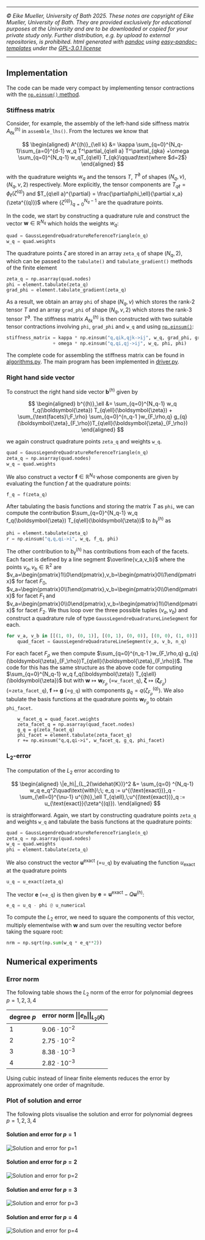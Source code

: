 ----

*&#169; Eike Mueller, University of Bath 2025. These notes are copyright of Eike Mueller, University of Bath. They are provided exclusively for educational purposes at the University and are to be downloaded or copied for your private study only. Further distribution, e.g. by upload to external repositories, is prohibited. html generated with [pandoc](https://pandoc.org/) using [easy-pandoc-templates](https://github.com/ryangrose/easy-pandoc-templates) under the [GPL-3.0.1 license](https://github.com/ryangrose/easy-pandoc-templates?tab=GPL-3.0-1-ov-file#readme)*

----
## Implementation

The code can be made very compact by implementing tensor contractions with the [`np.einsum()` method](https://numpy.org/doc/stable/reference/generated/numpy.einsum.html).

### Stiffness matrix
Consider, for example, the assembly of the left-hand side siffness matrix $A^{(h)}_{\ell k}$ in `assemble_lhs()`. From the lectures we know that

$$
\begin{aligned}
A^{(h)}_{\ell k} &=  \kappa \sum_{q=0}^{N_q-1}\sum_{a=0}^{d-1} w_q  T^\partial_{q\ell a} T^\partial_{qka} 
+\omega \sum_{q=0}^{N_q-1} w_qT_{q\ell} T_{qk}\qquad\text{where $d=2$}
\end{aligned}
$$

with the quadrature weights $w_q$ and the tensors $T$, $T^\partial$ of shapes $(N_q,\nu)$, $(N_q,\nu,2)$ respectively. More explicitly, the tensor components are $T_{q\ell} = \phi_\ell(\zeta^{(q)})$ and $T_{q\ell a}^{\partial} = \frac{\partial\phi_\ell}{\partial x_a}(\zeta^{(q)})$ where $\{\zeta^{(q)}\}_{q=0}^{N_q-1}$ are the quadrature points.

In the code, we start by constructing a quadrature rule and construct the vector $\boldsymbol{w}\in\mathbb{R}^{N_q}$ which holds the weights $w_q$:
```Python
quad = GaussLegendreQuadratureReferenceTriangle(n_q)
w_q = quad.weights
```
The quadrature points $\zeta$ are stored in an array `zeta_q` of shape $(N_q,2)$, which can be passed to the `tabulate()` and `tabulate_gradient()` methods of the finite element

```Python
zeta_q = np.asarray(quad.nodes)
phi = element.tabulate(zeta_q)
grad_phi = element.tabulate_gradient(zeta_q)
```

As a result, we obtain an array `phi` of shape $(N_q,\nu)$ which stores the rank-2 tensor $T$ and an array `grad_phi` of shape $(N_q,\nu,2)$ which stores the rank-3 tensor $T^\partial$. The stiffness matrix $A^{(h)}_{\ell k}$ is then constructed with two suitable tensor contractions involving `phi`, `grad_phi` and `w_q` and using [`np.einsum()`](https://numpy.org/doc/stable/reference/generated/numpy.einsum.html):

```Python
stiffness_matrix = kappa * np.einsum("q,qik,qjk->ij", w_q, grad_phi, grad_phi) 
                 + omega * np.einsum("q,qi,qj->ij", w_q, phi, phi)
```

The complete code for assembling the stiffness matrix can be found in [algorithms.py](algorithms.py). The main program has been implemented in [driver.py](driver.py).

### Right hand side vector
To construct the right hand side vector $\boldsymbol{b}^{(h)}$ given by

$$
\begin{aligned}
b^{(h)}_\ell &= \sum_{q=0}^{N_q-1} w_q f_q(\boldsymbol{\zeta}) T_{q\ell}(\boldsymbol{\zeta}) + \sum_{\text{facets}\;F_\rho} \sum_{q=0}^{n_q-1 }w_{F_\rho,q} g_{q}(\boldsymbol{\zeta}_{F_\rho})T_{q\ell}(\boldsymbol{\zeta}_{F_\rho})
\end{aligned}
$$


we again construct quadrature points `zeta_q` and weights `w_q`. 
```Python
quad = GaussLegendreQuadratureReferenceTriangle(n_q)
zeta_q = np.asarray(quad.nodes)
w_q = quad.weights
```
We also construct a vector $\boldsymbol{f}\in\mathbb{R}^{N_q}$ whose components are given by evaluating the function $f$ at the quadrature points:
```Python
f_q = f(zeta_q)
```
After tabulating the basis functions and storing the matrix $T$ as `phi`, we can compute the contribution $\sum_{q=0}^{N_q-1} w_q f_q(\boldsymbol{\zeta}) T_{q\ell}(\boldsymbol{\zeta})$ to $b^{(h)}_\ell$ as
```Python
phi = element.tabulate(zeta_q)
r = np.einsum("q,q,qi->i", w_q, f_q, phi)
```
The other contribution to $b^{(h)}_\ell$ has contributions from each of the facets. Each facet is defined by a line segment $\overline{v_a,v_b}$ where the points $v_a,v_b\in\mathbb{R}^{2}$ are $v_a=\begin{pmatrix}1\\0\end{pmatrix},v_b=\begin{pmatrix}0\\1\end{pmatrix}$ for facet $F_0$, $v_a=\begin{pmatrix}0\\1\end{pmatrix},v_b=\begin{pmatrix}0\\0\end{pmatrix}$ for facet $F_1$ and $v_a=\begin{pmatrix}0\\0\end{pmatrix},v_b=\begin{pmatrix}1\\0\end{pmatrix}$ for facet $F_2$. We thus loop over the three possible tuples $(v_a,v_b)$ and construct a quadrature rule of type `GaussLegendreQuadratureLineSegment` for each.
```Python
for v_a, v_b in [[(1, 0), (0, 1)], [(0, 1), (0, 0)], [(0, 0), (1, 0)]]:
    quad_facet = GaussLegendreQuadratureLineSegment(v_a, v_b, n_q)
```
For each facet $F_\rho$ we then compute $\sum_{q=0}^{n_q-1 }w_{F_\rho,q} g_{q}(\boldsymbol{\zeta}_{F_\rho})T_{q\ell}(\boldsymbol{\zeta}_{F_\rho})$. The code for this has the same structure as the above code for computing $\sum_{q=0}^{N_q-1} w_q f_q(\boldsymbol{\zeta}) T_{q\ell}(\boldsymbol{\zeta})$ but with $\boldsymbol{w}\mapsto \boldsymbol{w}_{F_{\rho}}$ (=`w_facet_q`), $\boldsymbol{\zeta} \mapsto (\boldsymbol{\zeta}_{F_{\rho}})$ (=`zeta_facet_q`), $\boldsymbol{f}\mapsto \boldsymbol{g}$ (=`g_q`) with components $g_q=q(\zeta_{F_\rho}^{(q)})$. We also tabulate the basis functions at the quadrature points $\boldsymbol{w}_{F_\rho}$ to obtain `phi_facet`.
```Pythom
    w_facet_q = quad_facet.weights
    zeta_facet_q = np.asarray(quad_facet.nodes)
    g_q = g(zeta_facet_q)
    phi_facet = element.tabulate(zeta_facet_q)
    r += np.einsum("q,q,qi->i", w_facet_q, g_q, phi_facet)
```

### $\boldsymbol{L_2}$-error
The computation of the $L_2$ error according to

$$
\begin{aligned}
\|e_h\|_{L_2(\widehat{K})}^2 &=  \sum_{q=0} ^{N_q-1} w_q e_q^2\quad\text{with}\;\; e_q := u^{(\text{exact})}_q - \sum_{\ell=0}^{\nu-1} u^{(h)}_\ell T_{q\ell},\;u^{(\text{exact})}_q := u_{\text{exact}}(\zeta^{(q)}).
\end{aligned}
$$

is straightforward. Again, we start by constructing quadrature points `zeta_q` and weights `w_q` and tabulate the basis functions at the quadrature points:

```Python
quad = GaussLegendreQuadratureReferenceTriangle(n_q)
zeta_q = np.asarray(quad.nodes)
w_q = quad.weights
phi = element.tabulate(zeta_q)
```

We also construct the vector $\boldsymbol{u}^{\text{exact}}$ (=`u_q`) by evaluating the function $u_{\text{exact}}$ at the quadrature points

```Python
u_q = u_exact(zeta_q)
```
The vector $\boldsymbol{e}$ (=`e_q`) is then given by $\boldsymbol{e}=\boldsymbol{u}^{\text{exact}}-Q \boldsymbol{u}^{(h)}$:
```Python
e_q = u_q - phi @ u_numerical
```
To compute the $L_2$ error, we need to square the components of this vector, multiply elementwise with $\boldsymbol{w}$ and sum over the resulting vector before taking the square root:
```Python
nrm = np.sqrt(np.sum(w_q * e_q**2))
```

## Numerical experiments

### Error norm
The following table shows the $L_2$ norm of the error for polynomial degrees $p=1,2,3,4$

| degree $p$ | error norm $\|\|e_h\|\|_{L_2(\widehat{K})}$ |
| ---------- | ---------------------------- |
|         1  |          $9.06\cdot 10^{-2}$ |
|         2  |          $2.75\cdot 10^{-2}$ |
|         3  |          $8.38\cdot 10^{-3}$ |
|         4  |          $2.82\cdot 10^{-3}$ |

Using cubic instead of linear finite elements reduces the error by approximately one order of magnitude.

### Plot of solution and error
The following plots visualise the solution and error for polynomial degrees $p=1,2,3,4$

#### Solution and error for $p=1$
![Solution and error for $p=1$](triangle_solution_01.png)

#### Solution and error for $p=2$
![Solution and error for $p=2$](triangle_solution_02.png)

#### Solution and error for $p=3$
![Solution and error for $p=3$](triangle_solution_03.png)

#### Solution and error for $p=4$
![Solution and error for $p=4$](triangle_solution_04.png)